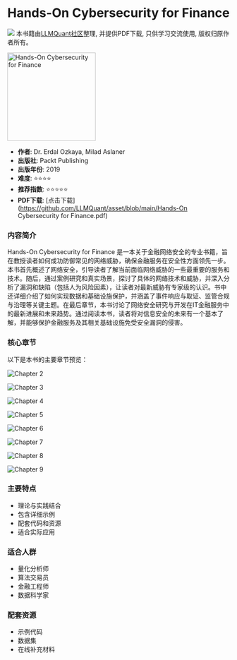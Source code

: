 # Hands-On Cybersecurity for Finance

![](https://fastly.jsdelivr.net/gh/bucketio/img3@main/2024/09/04/1725464231869-e0b2f727-2a0f-4270-bf6c-31ddc350426a.gif)
本书籍由[LLMQuant社区](https://llmquant.com/)整理, 并提供PDF下载, 只供学习交流使用, 版权归原作者所有。

<img src="1.png" alt="Hands-On Cybersecurity for Finance" width="200"/>

- **作者**: Dr. Erdal Ozkaya, Milad Aslaner
- **出版社**: Packt Publishing
- **出版年份**: 2019
- **难度**: ⭐⭐⭐⭐
- **推荐指数**: ⭐⭐⭐⭐⭐
- **PDF下载**: [点击下载](https://github.com/LLMQuant/asset/blob/main/Hands-On Cybersecurity for Finance.pdf)

### 内容简介

Hands-On Cybersecurity for Finance 是一本关于金融网络安全的专业书籍，旨在教授读者如何成功防御常见的网络威胁，确保金融服务在安全性方面领先一步。本书首先概述了网络安全，引导读者了解当前面临网络威胁的一些最重要的服务和技术。随后，通过案例研究和真实场景，探讨了具体的网络技术和威胁，并深入分析了漏洞和缺陷（包括人为风险因素），让读者对最新威胁有专家级的认识。书中还详细介绍了如何实现数据和基础设施保护，并涵盖了事件响应与取证、监管合规与治理等关键主题。在最后章节，本书讨论了网络安全研究与开发在IT金融服务中的最新进展和未来趋势。通过阅读本书，读者将对信息安全的未来有一个基本了解，并能够保护金融服务及其相关基础设施免受安全漏洞的侵害。

### 核心章节

以下是本书的主要章节预览：

![Chapter 2](2.png)

![Chapter 3](3.png)

![Chapter 4](4.png)

![Chapter 5](5.png)

![Chapter 6](6.png)

![Chapter 7](7.png)

![Chapter 8](8.png)

![Chapter 9](9.png)

### 主要特点

- 理论与实践结合
- 包含详细示例
- 配套代码和资源
- 适合实际应用

### 适合人群

- 量化分析师
- 算法交易员
- 金融工程师
- 数据科学家

### 配套资源

- 示例代码
- 数据集
- 在线补充材料
